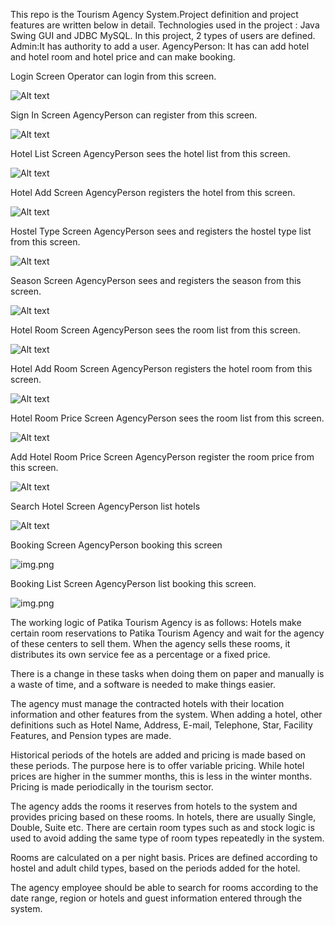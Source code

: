 This repo is the Tourism Agency System.Project definition and project features are written below in detail.
Technologies used in the project : Java Swing GUI and JDBC MySQL.
In this project, 2 types of users are defined.
Admin:It has authority to add a user.
AgencyPerson: It has can add hotel and hotel room and hotel price and can make booking.


Login Screen
Operator can login from this screen.

![Alt text](photos/image.png)

Sign In Screen
AgencyPerson can register from this screen.

![Alt text](photos/image-1.png)

Hotel List Screen
AgencyPerson sees the hotel list from this screen.

![Alt text](photos/image-2.png)

Hotel Add Screen
AgencyPerson registers the hotel from this screen.

![Alt text](photos/image-3.png)

Hostel Type Screen
AgencyPerson sees and registers the hostel type list from this screen.

![Alt text](photos/image-4.png)

 Season Screen
AgencyPerson sees and registers the season from this screen.

![Alt text](photos/image-5.png)

Hotel Room Screen
AgencyPerson sees the room list from this screen.

![Alt text](photos/image-6.png)

Hotel Add Room Screen
AgencyPerson registers the hotel room from this screen.

![Alt text](photos/image-7.png)

Hotel Room Price Screen
AgencyPerson sees the room list from this screen.

![Alt text](photos/image-8.png)

Add Hotel Room Price Screen
AgencyPerson register the room price from this screen.

![Alt text](photos/image-9.png)

Search Hotel Screen
AgencyPerson list hotels

![Alt text](photos/image-10.png)

Booking Screen
AgencyPerson booking this screen

![img.png](photos/img1.png)

Booking List Screen
AgencyPerson list booking this screen.

![img.png](photos/img.png)

The working logic of Patika Tourism Agency is as follows: Hotels make certain room reservations to Patika Tourism Agency and wait for the agency of these centers to sell them. When the agency sells these rooms, it distributes its own service fee as a percentage or a fixed price.

There is a change in these tasks when doing them on paper and manually is a waste of time, and a software is needed to make things easier.

The agency must manage the contracted hotels with their location information and other features from the system. When adding a hotel, other definitions such as Hotel Name, Address, E-mail, Telephone, Star, Facility Features, and Pension types are made.

Historical periods of the hotels are added and pricing is made based on these periods. The purpose here is to offer variable pricing. While hotel prices are higher in the summer months, this is less in the winter months. Pricing is made periodically in the tourism sector.


The agency adds the rooms it reserves from hotels to the system and provides pricing based on these rooms. In hotels, there are usually Single, Double, Suite etc. There are certain room types such as and stock logic is used to avoid adding the same type of room types repeatedly in the system.

Rooms are calculated on a per night basis. Prices are defined according to hostel and adult child types, based on the periods added for the hotel.

The agency employee should be able to search for rooms according to the date range, region or hotels and guest information entered through the system.

